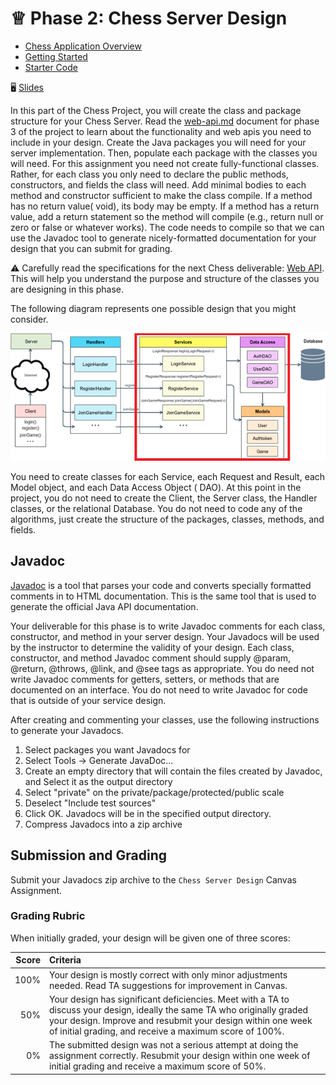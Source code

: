 # ♕ Phase 2: Chess Server Design

- [Chess Application Overview](../chess.md)
- [Getting Started](getting-started.md)
- [Starter Code](starter-code)

🖥️ [Slides](https://docs.google.com/presentation/d/12zsEJ-at5DsbKNy7a0Eac0D1ZWa4RBIC/edit?usp=sharing&ouid=117271818978464480745&rtpof=true&sd=true)

In this part of the Chess Project, you will create the class and package structure for your Chess Server. Read
the [web-api.md](../3-web-api/web-api.md) document for phase 3 of the project to learn about the functionality and web
apis you need to include in your design. Create the Java packages you will need for your server implementation. Then,
populate each package with the classes you will need. For this assignment you need not create fully-functional classes.
Rather, for each class you only need to declare the public methods, constructors, and fields the class will need. Add
minimal bodies to each method and constructor sufficient to make the class compile. If a method has no return value(
void), its body may be empty. If a method has a return value, add a return statement so the method will compile (e.g.,
return null or zero or false or whatever works). The code needs to compile so that we can use the Javadoc tool to
generate nicely-formatted documentation for your design that you can submit for grading.

⚠ Carefully read the specifications for the next Chess deliverable: [Web API](../3-web-api/web-api.md). This will help
you understand the purpose and structure of the classes you are designing in this phase.

The following diagram represents one possible design that you might consider.

![sever design architecture](server-design-architecture.png)

You need to create classes for each Service, each Request and Result, each Model object, and each Data Access Object (
DAO). At this point in the project, you do not need to create the Client, the Server class, the Handler classes, or the
relational Database. You do not need to code any of the algorithms, just create the structure of the packages, classes,
methods, and fields.

## Javadoc

[Javadoc](https://www.oracle.com/technical-resources/articles/java/javadoc-tool.html) is a tool that parses your code
and converts specially formatted comments in to HTML documentation. This is the same tool that is used to generate the
official Java API documentation.

Your deliverable for this phase is to write Javadoc comments for each class, constructor, and method in your server
design. Your Javadocs will be used by the instructor to determine the validity of your design. Each class, constructor,
and method Javadoc comment should supply @param, @return, @throws, @link, and @see tags as appropriate. You do need not
write Javadoc comments for getters, setters, or methods that are documented on an interface. You do not need to write
Javadoc for code that is outside of your service design.

After creating and commenting your classes, use the following instructions to generate your Javadocs.

1. Select packages you want Javadocs for
1. Select Tools -> Generate JavaDoc...
1. Create an empty directory that will contain the files created by Javadoc, and Select it as the output directory
1. Select "private" on the private/package/protected/public scale
1. Deselect "Include test sources"
1. Click OK. Javadocs will be in the specified output directory.
1. Compress Javadocs into a zip archive

## Submission and Grading

Submit your Javadocs zip archive to the `Chess Server Design` Canvas Assignment.

### Grading Rubric

When initially graded, your design will be given one of three scores:

| Score | Criteria                                                                                                                                                                                                                                          |
|------:|:--------------------------------------------------------------------------------------------------------------------------------------------------------------------------------------------------------------------------------------------------|
|  100% | Your design is mostly correct with only minor adjustments needed. Read TA suggestions for improvement in Canvas.                                                                                                                                  |
|   50% | Your design has significant deficiencies. Meet with a TA to discuss your design, ideally the same TA who originally graded your design. Improve and resubmit your design within one week of initial grading, and receive a maximum score of 100%. |
|    0% | The submitted design was not a serious attempt at doing the assignment correctly. Resubmit your design within one week of initial grading and receive a maximum score of 50%.                                                                     |
